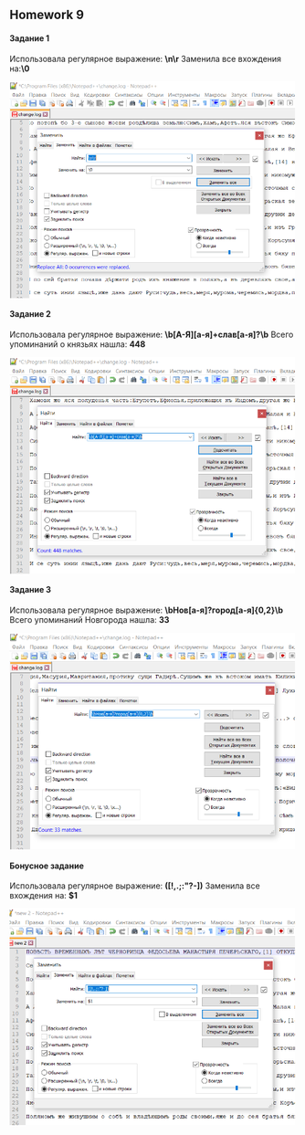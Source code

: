 ## Homework 9
#### **Задание 1**
Использовала регулярное выражение: **\n\r**  Заменила все вхождения на:**\0**

<img src="https://github.com/annushc/hw9/blob/master/Задание%201.PNG" width="500" height="380" align="left"/> 
<br clear="all"/> 

#### **Задание 2**
Использовала регулярное выражение: **\b[А-Я][а-я]+слав[а-я]?\b**  Всего упоминаний о князьях нашла: **448**

<img src="https://github.com/annushc/hw9/blob/master/Задание%202.PNG" width="500" height="380" align="left"/> 
<br clear="all"/> 

#### **Задание 3**
Использовала регулярное выражение: **\bНов[а-я]?город[а-я]{0,2}\b**  Всего упоминаний Новгорода нашла: **33**

<img src="https://github.com/annushc/hw9/blob/master/Задание%203.PNG" width="500" height="380" align="left"/> 
<br clear="all"/> 

#### **Бонусное задание**
Использовала регулярное выражение: **([!,.;:"?-])**  Заменила все вхождения на: **$1**

<img src="https://github.com/annushc/hw9/blob/master/Бонусное%20задание.PNG" width="500" height="380" align="left"/> 
<br clear="all"/> 
